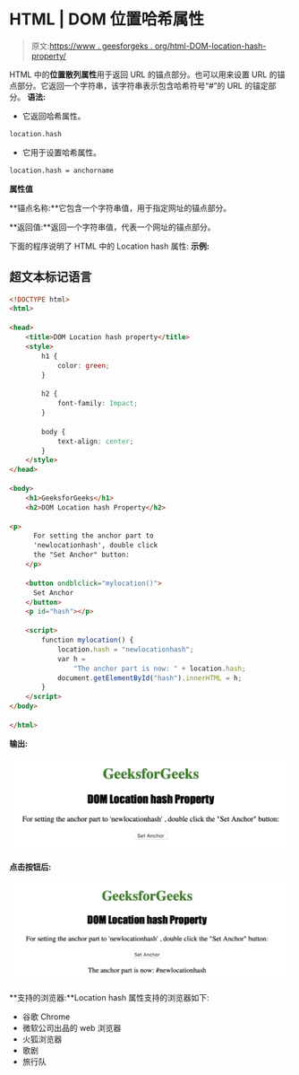 # HTML | DOM 位置哈希属性

> 原文:[https://www . geesforgeks . org/html-DOM-location-hash-property/](https://www.geeksforgeeks.org/html-dom-location-hash-property/)

HTML 中的**位置散列属性**用于返回 URL 的锚点部分。也可以用来设置 URL 的锚点部分。它返回一个字符串，该字符串表示包含哈希符号“#”的 URL 的锚定部分。
**语法:**

*   它返回哈希属性。

```html
location.hash
```

*   它用于设置哈希属性。

```html
location.hash = anchorname
```

**属性值**

**锚点名称:**它包含一个字符串值，用于指定网址的锚点部分。

**返回值:**返回一个字符串值，代表一个网址的锚点部分。

下面的程序说明了 HTML 中的 Location hash 属性:
**示例:**

## 超文本标记语言

```html
<!DOCTYPE html>
<html>

<head>
    <title>DOM Location hash property</title>
    <style>
        h1 {
            color: green;
        }

        h2 {
            font-family: Impact;
        }

        body {
            text-align: center;
        }
    </style>
</head>

<body>
    <h1>GeeksforGeeks</h1>
    <h2>DOM Location hash Property</h2>

<p>
      For setting the anchor part to
      'newlocationhash', double click
      the "Set Anchor" button:
    </p>

    <button ondblclick="mylocation()">
      Set Anchor
    </button>
    <p id="hash"></p>

    <script>
        function mylocation() {
            location.hash = "newlocationhash";
            var h =
                "The anchor part is now: " + location.hash;
            document.getElementById("hash").innerHTML = h;
        }
    </script>
</body>

</html>  
```

**输出:**

![](img/94fc13c4120bba3323005f0a65350f69.png)

**点击按钮后:**

![](img/d24cdf02582c6078f19a8d3f76f66925.png)

**支持的浏览器:**Location hash 属性支持的浏览器如下:

*   谷歌 Chrome
*   微软公司出品的 web 浏览器
*   火狐浏览器
*   歌剧
*   旅行队